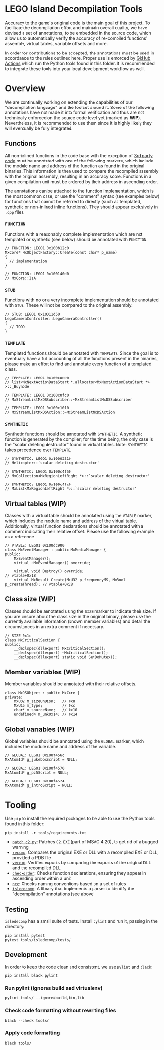# LEGO Island Decompilation Tools

Accuracy to the game's original code is the main goal of this project. To facilitate the decompilation effort and maintain overall quality, we have devised a set of annotations, to be embedded in the source code, which allow us to automatically verify the accuracy of re-compiled functions' assembly, virtual tables, variable offsets and more.

In order for contributions to be accepted, the annotations must be used in accordance to the rules outlined here. Proper use is enforced by [GitHub Actions](/.github/workflows) which run the Python tools found in this folder. It is recommended to integrate these tools into your local development workflow as well.

# Overview

We are continually working on extending the capabilities of our "decompilation language" and the toolset around it. Some of the following annotations have not made it into formal verification and thus are not technically enforced on the source code level yet (marked as **WIP**). Nevertheless, it is recommended to use them since it is highly likely they will eventually be fully integrated.

## Functions

All non-inlined functions in the code base with the exception of [3rd party code](/3rdparty) must be annotated with one of the following markers, which include the module name and address of the function as found in the original binaries. This information is then used to compare the recompiled assembly with the original assembly, resulting in an accuracy score. Functions in a given compilation unit must be ordered by their address in ascending order.

The annotations can be attached to the function implementation, which is the most common case, or use the "comment" syntax (see examples below) for functions that cannot be referred to directly (such as templated, synthetic or non-inlined inline functions). They should appear exclusively in `.cpp` files.

### `FUNCTION`

Functions with a reasonably complete implementation which are not templated or synthetic (see below) should be annotated with `FUNCTION`.

```
// FUNCTION: LEGO1 0x100b12c0
MxCore* MxObjectFactory::Create(const char* p_name)
{
  // implementation
}

// FUNCTION: LEGO1 0x100140d0
// MxCore::IsA
```

### `STUB`

Functions with no or a very incomplete implementation should be annotated with `STUB`. These will not be compared to the original assembly.

```
// STUB: LEGO1 0x10011d50
LegoCameraController::LegoCameraController()
{
  // TODO
}
```

### `TEMPLATE`

Templated functions should be annotated with `TEMPLATE`. Since the goal is to eventually have a full accounting of all the functions present in the binaries, please make an effort to find and annotate every function of a templated class.

```
// TEMPLATE: LEGO1 0x100c0ee0
// list<MxNextActionDataStart *,allocator<MxNextActionDataStart *> >::_Buynode

// TEMPLATE: LEGO1 0x100c0fc0
// MxStreamListMxDSSubscriber::~MxStreamListMxDSSubscriber

// TEMPLATE: LEGO1 0x100c1010
// MxStreamListMxDSAction::~MxStreamListMxDSAction
```

### `SYNTHETIC`

Synthetic functions should be annotated with `SYNTHETIC`. A synthetic function is generated by the compiler; for the time being, the only case is the "scalar deleting destructor" found in virtual tables. Note: `SYNTHETIC` takes precedence over `TEMPLATE`.

```
// SYNTHETIC: LEGO1 0x10003210
// Helicopter::`scalar deleting destructor'

// SYNTHETIC: LEGO1 0x100c4f50
// MxCollection<MxRegionLeftRight *>::`scalar deleting destructor'

// SYNTHETIC: LEGO1 0x100c4fc0
// MxList<MxRegionLeftRight *>::`scalar deleting destructor'
```

## Virtual tables (**WIP**)

Classes with a virtual table should be annotated using the `VTABLE` marker, which includes the module name and address of the virtual table. Additionally, virtual function declarations should be annotated with a comment indicating their relative offset. Please use the following example as a reference.

```
// VTABLE: LEGO1 0x100dc900
class MxEventManager : public MxMediaManager {
public:
	MxEventManager();
	virtual ~MxEventManager() override;

	virtual void Destroy() override;                                     // vtable+0x18
	virtual MxResult Create(MxU32 p_frequencyMS, MxBool p_createThread); // vtable+0x28
```

## Class size (**WIP**)

Classes should be annotated using the `SIZE` marker to indicate their size. If you are unsure about the class size in the original binary, please use the currently available information (known member variables) and detail the circumstances in an extra comment if necessary.

```
// SIZE 0x1c
class MxCriticalSection {
public:
	__declspec(dllexport) MxCriticalSection();
	__declspec(dllexport) ~MxCriticalSection();
	__declspec(dllexport) static void SetDoMutex();
```

## Member variables (**WIP**)

Member variables should be annotated with their relative offsets.

```
class MxDSObject : public MxCore {
private:
	MxU32 m_sizeOnDisk;   // 0x8
	MxU16 m_type;         // 0xc
	char* m_sourceName;   // 0x10
	undefined4 m_unk0x14; // 0x14
```

## Global variables (**WIP**)

Global variables should be annotated using the `GLOBAL` marker, which includes the module name and address of the variable.

```
// GLOBAL: LEGO1 0x100f456c
MxAtomId* g_jukeboxScript = NULL;

// GLOBAL: LEGO1 0x100f4570
MxAtomId* g_pz5Script = NULL;

// GLOBAL: LEGO1 0x100f4574
MxAtomId* g_introScript = NULL;
```

# Tooling

Use `pip` to install the required packages to be able to use the Python tools found in this folder:

```
pip install -r tools/requirements.txt
```

* [`patch_c2.py`](/tools/patch_c2.py): Patches `C2.EXE` (part of MSVC 4.20), to get rid of a bugged warning
* [`reccmp`](/tools/reccmp): Compares the original EXE or DLL with a recompiled EXE or DLL, provided a PDB file
* [`verexp`](/tools/checkorder): Verifies exports by comparing the exports of the original DLL and the recompiled DLL
* [`checkorder`](/tools/checkorder): Checks function declarations, ensuring they appear in ascending order within a unit
* [`ncc`](/tools/ncc): Checks naming conventions based on a set of rules
* [`isledecomp`](/tools/isledecomp): A library that implements a parser to identify the "decompilation" annotations (see above)

## Testing

`isledecomp` has a small suite of tests. Install `pylint` and run it, passing in the directory:

```
pip install pytest
pytest tools/isledecomp/tests/
```

## Development

In order to keep the code clean and consistent, we use `pylint` and `black`:

`pip install black pylint`

### Run pylint (ignores build and virtualenv)

`pylint tools/ --ignore=build,bin,lib`

### Check code formatting without rewriting files

`black --check tools/`

### Apply code formatting

`black tools/`
